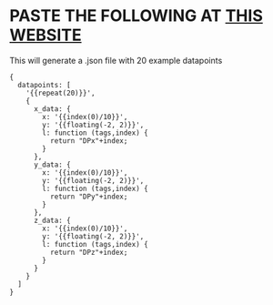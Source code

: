 # PASTE THE FOLLOWING AT [THIS WEBSITE](https://json-generator.com/#) 
This will generate a .json file with 20 example datapoints

```
{
  datapoints: [
    '{{repeat(20)}}',
    {
      x_data: {
        x: '{{index(0)/10}}',
        y: '{{floating(-2, 2)}}',
        l: function (tags,index) {
          return "DPx"+index;
        }
      },
      y_data: {
        x: '{{index(0)/10}}',
        y: '{{floating(-2, 2)}}',
        l: function (tags,index) {
          return "DPy"+index;
        }
      },
      z_data: {
        x: '{{index(0)/10}}',
        y: '{{floating(-2, 2)}}',
        l: function (tags,index) {
          return "DPz"+index;
        }
      }
    }
  ]
}
```